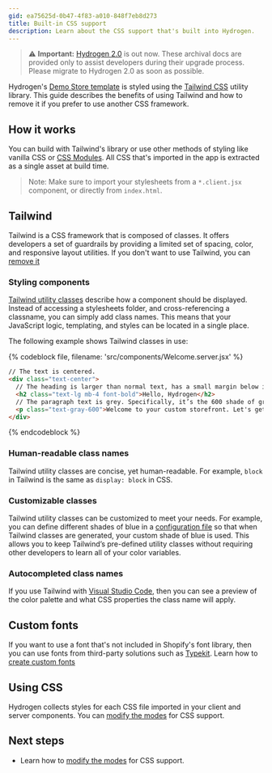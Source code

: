 ```yaml
---
gid: ea75625d-0b47-4f83-a010-848f7eb8d273
title: Built-in CSS support
description: Learn about the CSS support that's built into Hydrogen.
---
```


> ⚠️ **Important:** [Hydrogen 2.0](https://hydrogen.shopify.dev) is out now. These archival docs are provided only to assist developers during their upgrade process. Please migrate to Hydrogen 2.0 as soon as possible.


Hydrogen's [Demo Store template](/custom-storefronts/hydrogen/getting-started/templates) is styled using the [Tailwind CSS](https://tailwindcss.com/) utility library. This guide describes the benefits of using Tailwind and how to remove it if you prefer to use another CSS framework.

## How it works

You can build with Tailwind's library or use other methods of styling like vanilla CSS or [CSS Modules](custom-storefronts/hydrogen/css-support/import-css-in-rsc#modify-modes-for-css-support). All CSS that's imported in the app is extracted as a single asset at build time.

> Note:
> Make sure to import your stylesheets from a `*.client.jsx` component, or directly from `index.html`.

## Tailwind

Tailwind is a CSS framework that is composed of classes. It offers developers a set of guardrails by providing a limited set of spacing, color, and responsive layout utilities. If you don't want to use Tailwind, you can [remove it](/custom-storefronts/hydrogen/css-support/remove-tailwind)

### Styling components

[Tailwind utility classes](https://tailwindcss.com/docs/utility-first) describe how a component should be displayed. Instead of accessing a stylesheets folder, and cross-referencing a classname, you can simply add class names. This means that your JavaScript logic, templating, and styles can be located in a single place.

The following example shows Tailwind classes in use:

{% codeblock file, filename: 'src/components/Welcome.server.jsx' %}

```html
// The text is centered.
<div class="text-center">
  // The heading is larger than normal text, has a small margin below it, and is bold.
  <h2 class="text-lg mb-4 font-bold">Hello, Hydrogen</h2>
  // The paragraph text is grey. Specifically, it’s the 600 shade of gray (100 is lightest and 900 is darkest).
  <p class="text-gray-600">Welcome to your custom storefront. Let's get building.</p>
</div>
```

{% endcodeblock %}

### Human-readable class names

Tailwind utility classes are concise, yet human-readable. For example, `block` in Tailwind is the same as `display: block` in CSS.

### Customizable classes

Tailwind utility classes can be customized to meet your needs. For example, you can define different shades of blue in a [configuration file](https://tailwindcss.com/docs/configuration) so that when Tailwind classes are generated, your custom shade of blue is used. This allows you to keep Tailwind’s pre-defined utility classes without requiring other developers to learn all of your color variables.

### Autocompleted class names

If you use Tailwind with [Visual Studio Code](https://code.visualstudio.com/), then you can see a preview of the color palette and what CSS properties the class name will apply.

## Custom fonts

If you want to use a font that's not included in Shopify's font library, then you can use fonts from third-party solutions such as [Typekit](https://fonts.adobe.com/fonts). Learn how to [create custom fonts](/custom-storefronts/hydrogen/css-support/create-custom-fonts)

## Using CSS

Hydrogen collects styles for each CSS file imported in your client and server components. You can [modify the modes](/custom-storefronts/hydrogen/css-support/import-css-in-rsc) for CSS support.

## Next steps

- Learn how to [modify the modes](/custom-storefronts/hydrogen/css-support/import-css-in-rsc) for CSS support.
